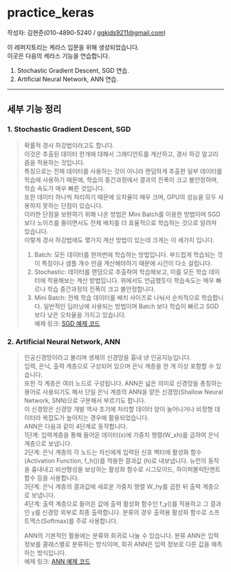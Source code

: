 # practice_keras   
작성자: 김현준(010-4890-5240 / ggkids9211@gmail.com)   

이 레퍼지토리는 케라스 입문을 위해 생성되었습니다.   
이곳은 다음의 케라스 기능을 연습합니다.   
1. Stochastic Gradient Descent, SGD 연습.   
2. Artificial Neural Network, ANN 연습.

* * *   
## 세부 기능 정리    
### 1. Stochastic Gradient Descent, SGD    
> 확률적 경사 하강법이라고도 합니다.     
> 이것은 추출된 데이터 한개에 대해서 그래디언트를 계산하고, 경사 하강 알고리즘을 적용하는 것입니다.   
> 특징으로는 전체 데이터를 사용하는 것이 아니라 랜덤하게 추출한 일부 데이터를 학습에 사용하기 때문에, 학습의 중간과정에서 결과의 진폭이 크고 불안정하며, 학습 속도가 매우 빠른 것입니다.   
> 또한 데이터 하나씩 처리하기 때문에 오차율이 매우 크며, GPU의 성능을 모두 사용하지 못하는 단점이 있습니다.    
> 이러한 단점을 보완하기 위해 나온 방법은 Mini Batch를 이용한 방법이며 SGD보다 노이즈를 줄이면서도 전체 배치를 더 효율적으로 학습하는 것으로 알려져 있습니다.   
> 이렇게 경사 하강법에도 몇가지 계산 방법이 있는데 크게는 이 세가지 입니다.   
> 1. Batch: 모든 데이터를 한꺼번에 학습하는 방법입니다. 부드럽게 학습되는 것이 특징이나 샘플 개수 만큼 계산해야하기 때문에 시간이 다소 걸립니다.   
> 2. Stochastic: 데이터를 랜덤으로 추출하여 학습해보고, 이를 모든 학습 데이터에 적용해보는 계산 방법입니다. 위에서도 언급했듯이 학습속도는 매우 빠르나 학습 중간과정의 진폭이 크고 불안정합니다.   
> 3. Mini Batch: 전체 학습 데이터를 배치 사이즈로 나눠서 순차적으로 학습합니다. 일반적인 딥러닝에 사용되는 방법이며 Batch 보다 학습이 빠르고 SGD 보다 낮은 오차율을 가지고 있습니다.     
예제 링크: [SGD 예제 코드](https://github.com/Tom-HJ/Tom-HJ-practice_keras/blob/main/0_SGD.py)

### 2. Artificial Neural Network, ANN   
> 인공신경망이라고 불리며 생체의 신경망을 흉내 낸 인공지능입니다.     
> 입력, 은닉, 출력 계층으로 구성되어 있으며 은닉 계층을 한 개 이상 포함할 수 있습니다.     
> 또한 각 계층은 여러 노드로 구성됩니다. ANN은 넓은 의미로 신경망을 총칭하는 용어로 사용되기도 해서 단일 은닉 계층의 ANN을 얕은 신경망(Shallow Neural Network, SNN)으로 구분해서 부르기도 합니다.     
> 이 신경망은 신경망 개발 역사 초기에 처리할 데이터 양이 늘어나거나 비정형 데이터라 복잡도가 높아지는 경우에 활용되었습니다.     
> ANN은 다음과 같이 4단계로 동작합니다.    
> 1단계: 입력계층을 통해 들어온 데이터(x)에 가중치 행렬(W_xh)를 곱하여 은닉계층으로 보냅니다.          
> 2단계: 은닉 계층의 각 노드는 자신에게 입력된 신호 벡터에 활성화 함수(Activation Function, f_h())를 적용한 결과값 (h)로 내보냅니다. 뉴런의 동작을 흉내내고 비선형성을 보상하는 활성화 함수로 시그모이드, 하이퍼볼릭탄젠트 함수 등을 사용합니다.      
> 3단계: 은닉 계층의 결과값에 새로운 가중치 행렬 W_hy를 곱한 뒤 출력 계층으로 보냅니다.       
> 4단계: 출력 계층으로 들어온 값에 출력 활성화 함수인 f_y()를 적용하고 그 결과인 y를 신경망 외부로 최종 출력합니다. 분류의 경우 출력용 활성화 함수로 소프트맥스(Softmax)를 주로 사용합니다.         
>        
> ANN의 기본적인 활용에는 분류와 회귀로 나눌 수 있습니다. 분류 ANN은 입력 정보를 클래스별로 분류하는 방식이며, 회귀 ANN은 입력 정보로 다른 값을 예측하는 방식입니다.       
예제 링크: [ANN 예제 코드](https://github.com/Tom-HJ/Tom-HJ-practice_keras/blob/main/1_ANN.py)
